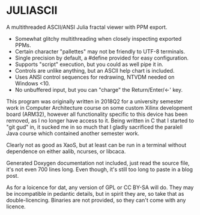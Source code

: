 # JULIASCII

A multithreaded ASCII/ANSI Julia fractal viewer with PPM export.

* Somewhat glitchy multithreading when closely inspecting exported PPMs.
* Certain character "pallettes" may not be friendly to UTF-8 terminals.
* Single precision by default, a #define provided for easy configuration.
* Supports "script" execution, but you could as well pipe it in.
* Controls are unlike anything, but an ASCII help chart is included.
* Uses ANSI control sequences for redrawing, NTVDM needed on Windows <10.
* No unbuffered input, but you can "charge" the Return/Enter/<-' key.

This program was originally written in 2018Q2 for a university semester work in Computer Architecture course on some custom Xilinx development board (ARM32), however all functionality specific to this device has been removed, as I no longer have access to it. Being written in C that I started to "git gud" in, it sucked me in so much that I gladly sacrificed the paralell Java course which contained another semester work.

Clearly not as good as XaoS, but at least can be run in a terminal without dependence on either aalib, ncurses, or libcaca.

Generated Doxygen documentation not included, just read the source file, it's not even 700 lines long. Even though, it's still too long to paste in a blog post.

As for a loicence for dat, any version of GPL or CC BY-SA will do. They may be incompatible in pedantic details, but in spirit they are, so take that as double-licencing. Binaries are not provided, so they can't come with any licence.
